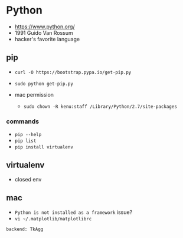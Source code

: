 # Python
* https://www.python.org/
* 1991 Guido Van Rossum
* hacker's favorite language

## pip
* `curl -O https://bootstrap.pypa.io/get-pip.py`
* `sudo python get-pip.py`

* mac permission
  * `sudo chown -R kenu:staff /Library/Python/2.7/site-packages`

### commands
* `pip --help`
* `pip list`
* `pip install virtualenv`

## virtualenv
* closed env

## mac
* `Python is not installed as a framework` issue?
* `vi ~/.matplotlib/matplotlibrc`
```
backend: TkAgg
```
